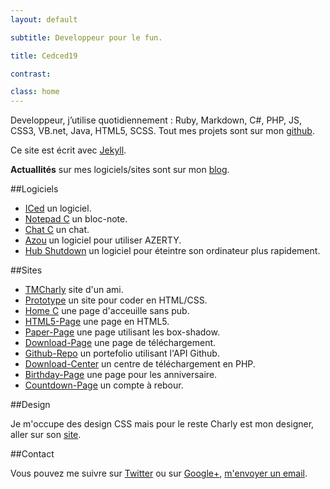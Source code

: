 ```yaml
---
layout: default

subtitle: Developpeur pour le fun.

title: Cedced19

contrast:

class: home
---
```


Developpeur, j’utilise quotidiennement : Ruby, Markdown, C#, PHP, JS, CSS3, VB.net, Java, HTML5, SCSS.
Tout mes projets sont sur mon [github](//github.com/cedced19/).

Ce site est écrit avec [Jekyll](http://jekyllrb.com/).  

**Actuallités** sur mes logiciels/sites sont sur mon [blog](//cedced19.github.io/blog/). 

##Logiciels

* [ICed](//cedced19.github.io/iced/) un logiciel.
* [Notepad C](//cedced19.github.io/notepad/) un bloc-note.
* [Chat C](//cedced19.github.io/chat/) un chat.
* [Azou](//cedced19.github.io/azou/) un logiciel pour utiliser AZERTY.
* [Hub Shutdown](//cedced19.github.io/hubshutdown/) un logiciel pour éteintre son ordinateur plus rapidement.


##Sites

* [TMCharly](//tmcharly.github.io/) site d'un ami.
* [Prototype](//cedced19.github.io/proto/) un site pour coder en HTML/CSS.
* [Home C](//cedced19.github.io/home/) une page d'acceuille sans pub.
* [HTML5-Page](//cedced19.github.io/demo/html5-page/) une page en HTML5.
* [Paper-Page](//cedced19.github.io/demo/paper-page/) une page utilisant les box-shadow.
* [Download-Page](//cedced19.github.io/demo/download-page/) une page de téléchargement.
* [Github-Repo](//cedced19.github.io/demo/github-repo/) un portefolio utilisant l'API Github.
* [Download-Center](//github.com/cedced19/Download-Center/) un centre de téléchargement en PHP.
* [Birthday-Page](//cedced19.github.io/demo/birthday-page/) une page pour les anniversaire.
* [Countdown-Page](//cedced19.github.io/demo/countdown-page/) un compte à rebour.

##Design

Je m'occupe des design CSS mais pour le reste Charly est mon designer, aller sur son [site](//tmcharly.github.io/).

##Contact

Vous pouvez me suivre sur [Twitter](//twitter.com/cedced19) ou sur [Google+](//plus.google.com/u/0/b/104855167193751168501/104855167193751168501/posts), [m'envoyer un email](mailto:cedced19@gmail.com?subject=Hello.net&body=Hello).

